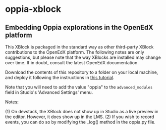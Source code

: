 # oppia-xblock

## Embedding Oppia explorations in the OpenEdX platform

This XBlock is packaged in the standard way as other third-party XBlock
contributions to the OpenEdX platform. The following notes are only
suggestions, but please note that the way XBlocks are installed may change over
time. If in doubt, consult the latest OpenEdX documentation.

Download the contents of this repository to a folder on your local machine, and deploy it following the
instructions in [this tutorial](http://opencraft.com/doc/edx/xblock/tutorial.html#deploying-to-edx-platform).

Note that you will need to add the value "oppia" to the `advanced_modules`
field in Studio's 'Advanced Settings' menu.

Notes:

(1) On devstack, the XBlock does not show up in Studio as a live preview in the
    editor. However, it does show up in the LMS.
(2) If you wish to record events, you can do so by modifying the _log() method
    in the oppia.py file.
